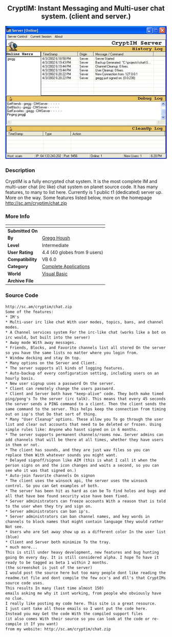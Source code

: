﻿<div align="center">

## CryptIM: Instant Messaging and Multi\-user chat system\. \(client and server\.\)

<img src="PIC200312252015492291.jpg">
</div>

### Description

CryptIM is a fully encrypted chat system. It is the most complete IM and multi-user chat (irc like) chat system on planet source code. It has many features, to many to list here. Currently is 1 public t1 (dedicated) server up. More on the way. Some features listed below, more on the homepage http://sc.am/cryptim/chat.zip
 
### More Info
 


<span>             |<span>
---                |---
**Submitted On**   |
**By**             |[Gregg Housh](https://github.com/Planet-Source-Code/PSCIndex/blob/master/ByAuthor/gregg-housh.md)
**Level**          |Intermediate
**User Rating**    |4.4 (40 globes from 9 users)
**Compatibility**  |VB 6\.0
**Category**       |[Complete Applications](https://github.com/Planet-Source-Code/PSCIndex/blob/master/ByCategory/complete-applications__1-27.md)
**World**          |[Visual Basic](https://github.com/Planet-Source-Code/PSCIndex/blob/master/ByWorld/visual-basic.md)
**Archive File**   |[](https://github.com/Planet-Source-Code/gregg-housh-cryptim-instant-messaging-and-multi-user-chat-system-client-and-server__1-50613/archive/master.zip)





### Source Code

```
http://sc.am/cryptim/chat.zip
Some of the features:
* IM's
* Multi-user irc like chat With user modes, topics, bans, and channel modes.
* A Channel services system For the irc-like chat (works like a bot on irc would, but built into the server)
* Away mode With away messages.
* Friends, Blocks, and Favorite channels list all stored On the server so you have the same lists no matter where you login from.
* Window docking and stay On top.
* Many options on the Server and Client.
* The server supports all kinds of logging features.
* Auto-backup of every configuration setting, including users on an hourly basis.
* New user signup uses a password On the server.
* Client can remotely change the users password.
* Client and Server both have "keep-alive" code. They both make timed ping/pong's To the server (irc talk). This means that every 45 seconds the server sends a PING command to a client. Then the client sends the same command to the server. This helps keep the connection from timing out on isp's that Do that sort of thing.
* Many "User Cleanup" options. These allow you To go through the user list and clear out accounts that need to be deleted or frozen. Using simple rules like: Anyone who hasnt signed on in 6 months.
* The server supports permanent channels/rooms now. Server admins can add channels that will be there at all times, whether they have users in them or not.
* The client has sounds, and they are just wav files so you can replace them With whatever sounds you might want.
* Delayed signoff/signon like AIM (this is what I call it when the person signs on and the icon changes and waits a second, so you can see who it was that signed on.)
* Auto-join favorite channels On signon
* The client uses the winsock api, the server uses the winsock control. So you can Get examples of both.
* The server has been hit as hard as can be To find holes and bugs and all that have bee found security wise have been fixed.
* Server administrators can freeze accounts With a reason that is told to the user when they try and sign on.
* Server administrators can ban ip's.
* Server administrators can ban channel names, and key words in channels to block names that might contain language they would rather Not see.
* Users who are Set away show up as a different color In the user list (blue)
* Client and Server both minimize To the tray.
* much more...
This is still under heavy development, new features and bug hunting going On every day. It is still considered alpha. I hope To have it ready to be tagged as beta 1 within 2 months.
(the screenshot is just of the server)
I would post the source here but too many people dont like reading the
readme.txt file and dont compile the few ocx's and dll's that CryptIMs source code uses.
This results In many (last time almost 150)
emails asking me why it isnt working, from people who obviously have no clue.
I really like posting my code here. This site is a great resource.
I just cant take all those emails so I wont put the code here.
Instead you may Get the code With the compiled support files
(it also comes With their source so you can look at the code or re-compile it If you want)
from my website: http://sc.am/cryptim/chat.zip
```

